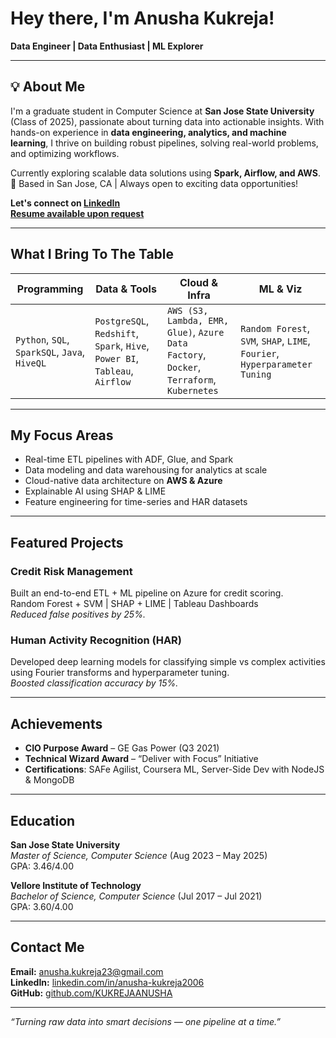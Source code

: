 #  Hey there, I'm Anusha Kukreja!

 **Data Engineer | Data Enthusiast | ML Explorer**

---

## 💡 About Me

I'm a graduate student in Computer Science at **San Jose State University** (Class of 2025), passionate about turning data into actionable insights. With hands-on experience in **data engineering, analytics, and machine learning**, I thrive on building robust pipelines, solving real-world problems, and optimizing workflows.

Currently exploring scalable data solutions using **Spark, Airflow, and AWS**.  
📍 Based in San Jose, CA | Always open to exciting data opportunities!

 **Let's connect on [LinkedIn](https://www.linkedin.com/in/anusha-kukreja2006/)**  
 **[Resume available upon request](mailto:anusha.kukreja23@gmail.com)**

---

##  What I Bring To The Table

| Programming | Data & Tools | Cloud & Infra | ML & Viz |
|-------------|--------------|----------------|-----------|
| `Python`, `SQL`, `SparkSQL`, `Java`, `HiveQL` | `PostgreSQL`, `Redshift`, `Spark`, `Hive`, `Power BI`, `Tableau`, `Airflow` | `AWS (S3, Lambda, EMR, Glue)`, `Azure Data Factory`, `Docker`, `Terraform`, `Kubernetes` | `Random Forest`, `SVM`, `SHAP`, `LIME`, `Fourier`, `Hyperparameter Tuning` |

---

## My Focus Areas

- Real-time ETL pipelines with ADF, Glue, and Spark  
- Data modeling and data warehousing for analytics at scale  
- Cloud-native data architecture on **AWS & Azure**  
- Explainable AI using SHAP & LIME  
- Feature engineering for time-series and HAR datasets  

---

##  Featured Projects

###  Credit Risk Management  
Built an end-to-end ETL + ML pipeline on Azure for credit scoring.  
 Random Forest + SVM |  SHAP + LIME | Tableau Dashboards  
*Reduced false positives by 25%.*

###  Human Activity Recognition (HAR)  
Developed deep learning models for classifying simple vs complex activities using Fourier transforms and hyperparameter tuning.  
*Boosted classification accuracy by 15%.*

---

## Achievements

- **CIO Purpose Award** – GE Gas Power (Q3 2021)  
- **Technical Wizard Award** – “Deliver with Focus” Initiative  
- **Certifications**: SAFe Agilist, Coursera ML, Server-Side Dev with NodeJS & MongoDB

---

##  Education

**San Jose State University**  
*Master of Science, Computer Science* (Aug 2023 – May 2025)  
GPA: 3.46/4.00

**Vellore Institute of Technology**  
*Bachelor of Science, Computer Science* (Jul 2017 – Jul 2021)  
GPA: 3.60/4.00

---

##  Contact Me

 **Email:** [anusha.kukreja23@gmail.com](mailto:anusha.kukreja23@gmail.com)  
 **LinkedIn:** [linkedin.com/in/anusha-kukreja2006](https://www.linkedin.com/in/anusha-kukreja2006/)  
 **GitHub:** [github.com/KUKREJAANUSHA](https://github.com/KUKREJAANUSHA)

---

*“Turning raw data into smart decisions — one pipeline at a time.”*